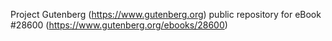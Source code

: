 Project Gutenberg (https://www.gutenberg.org) public repository for eBook #28600 (https://www.gutenberg.org/ebooks/28600)
